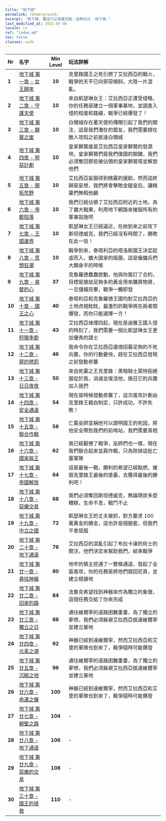 ```yaml
---
title: "地下城"
permalink: /Underground/
excerpt: "地下城. 魔法门之英雄无敌：战争纪元  地下城."
last_modified_at: 2021-07-06
locale: cn
ref: "index.md"
toc: false
classes: wide
---
```


  | Nr | 名字 |  Min Level | 玩法詳解 |
  |:---|:---------|:-----------:|:------------| 
  | **1** | [地下城 第一章 - 女王歸來](/cn/Underground/第一章/) | **10** | 克里鋒國王之死引燃了艾拉西亞的戰火，戰爭的天平已向邪惡傾斜，大陸一片混亂。 | 
  | **2** | [地下城 第二章 - 守護天使](/cn/Underground/第二章/) | **10** | 來自凱瑟琳女王：艾拉西亞正遭受侵略，你的任務是建立一個軍事基地，並調查入侵的程度和路線，戰爭已經爆發了！ | 
  | **3** | [地下城 第三章 - 獅鷲之崖](/cn/Underground/第三章/) | **10** | 白翎城存在著天使的傳聞引起了我們的關注，這是我們潛在的盟友，我們需要趕在敵人攻陷之前抵達白翎城 | 
  | **4** | [地下城 第四章 - 邪惡計劃](/cn/Underground/第四章/) | **10** | 皇家獅鷲崖是艾拉西亞皇家獅鷲的發源地，皇家獅鷲們是我們復國的關鍵，我們必須奪回那些被佔領的皇家獅鷲塔並解放他們 | 
  | **5** | [地下城 第五章 - 開拓荒野](/cn/Underground/第五章/) | **10** | 艾拉西亞妄圖得到精靈的援助，然而這終歸是妄想，我們將會擊敗金龍皇后，讓精靈們無暇他顧 | 
  | **6** | [地下城 第六章 - 帝都陷落](/cn/Underground/第六章/) | **10** | 我們已經佔領了艾拉西亞附近的土地，為了擴大戰果，利用地下網路來摧毀所有的軍事設施吧 | 
  | **7** | [地下城 第七章 - 王國邊界](/cn/Underground/第七章/) | **10** | 凱瑟琳女王已經逼近，在她到來之前攻下斯坦德威克，我們已經沒有時間了，勝敗在此一役！ | 
  | **8** | [地下城 第八章 - 思想狂潮](/cn/Underground/第八章/) | **10** | 戰爭到來，泰塔利亞的塔洛斯國王決定趁虛而入，擴大國家的版圖，這是僱傭兵們大顯身手的時候 | 
  | **9** | [地下城 第九章 - 貪婪的心](/cn/Underground/第九章/) | **37** | 克魯羅德蠢蠢欲動，他與你簽訂了合約，目標是搶劫足夠多的黃金用來購買物資，一旦儲備完畢，戰爭一觸即發 | 
  | **10** | [地下城 第十章 - 國王之心](/cn/Underground/第十章/) | **40** | 泰塔利亞和克魯羅德王國均對艾拉西亞的土地虎視眈眈，最激烈的戰爭將在兩者間爆發，而你只能選擇一方！ | 
  | **11** | [地下城 第十一章 - 狩獵季節](/cn/Underground/第十一章/) | **43** | 艾拉西亞烽煙四起，現在是迪雅王國入侵的時刻了，我們需要一個比凱瑟琳女王更加優秀的謀士 | 
  | **12** | [地下城 第十二章 - 罪的懲罰](/cn/Underground/第十二章/) | **46** | 我命令你在艾拉西亞邊境招募足夠的不死兵團，你的行動要快，趕在艾拉西亞發現之前發動奇襲 | 
  | **13** | [地下城 第十三章 - 日日夜夜](/cn/Underground/第十三章/) | **50** | 來自死靈之王克里鋒：黑暗騎士莫特拒絕服從於我，消滅並復活他，徵召它的兵團加入我們 | 
  | **14** | [地下城 第十四章 - 安全通道](/cn/Underground/第十四章/) | **54** | 現在是時候發動奇襲了，這次進攻計劃由克里鋒王親自制定，只許成功，不許失敗！ | 
  | **15** | [地下城 第十五章 - 聯合作戰](/cn/Underground/第十五章/) | **58** | 亡靈巫師宣稱他可以證明國王的死因，將他安全帶到我們的前哨站，我們需要真相 | 
  | **16** | [地下城 第十六章 - 國家與王](/cn/Underground/第十六章/) | **62** | 我已經厭倦了戰爭，巫師們也一樣，現在我們聯合起來並肩作戰，只為除掉這批亡靈軍隊 | 
  | **17** | [地下城 第十七章 - 帝國解放](/cn/Underground/第十七章/) | **64** | 這是最後一戰，勝利的希望已經點燃，摧毀克里鋒王最後的堡壘，去獲得最後的勝利吧！ | 
  | **18** | [地下城 第十八章 - 惡魔交易](/cn/Underground/第十八章/) | **68** | 我們必須奪回斯坦德威克，無論現狀多麼糟糕，生命不息，戰鬥不止 | 
  | **19** | [地下城 第十九章 - 中立之國](/cn/Underground/第十九章/) | **72** | 凱瑟琳女王的丈夫被抓，對方要求 100 萬黃金的贖金，這也許是個圈套，但我們不會屈服 | 
  | **20** | [地下城 第二十章 - 地下通道](/cn/Underground/第二十章/) | **76** | 艾拉西亞的混亂引起了布拉卡達的術士的關注，他們決定來幫助我們，結束戰爭 | 
  | **21** | [地下城 第廿一章 - 尋找神器](/cn/Underground/第廿一章/) | **80** | 地牢的領主挖通了一整條通道，發起了全面進攻，你的任務是將他們趕回尼貢，並建立根據地 | 
  | **22** | [地下城 第廿二章 - 回家的路](/cn/Underground/第廿二章/) | **84** | 法魯克希望找到神器來作為獨立的象徵，這個任務交給了你來完成 | 
  | **23** | [地下城 第廿三章 - 獨立之日](/cn/Underground/第廿三章/) | **88** | 通往維爾寧的道路困難重重，為了獨立的夢想，我們必須躲避艾拉西亞抵達維爾寧並建立基地 | 
  | **24** | [地下城 第廿四章 - 元素之潮](/cn/Underground/第廿四章/) | **92** | 神器已經到達維爾寧，然而艾拉西亞和艾里的軍隊也到來了，戰爭隨時可能爆發 | 
  | **25** | [地下城 第廿五章 - 沉眠之地](/cn/Underground/第廿五章/) | **96** | 通往維爾寧的道路困難重重，為了獨立的夢想，我們必須躲避艾拉西亞抵達維爾寧並建立基地 | 
  | **26** | [地下城 第廿六章 - 命運之聲](/cn/Underground/第廿六章/) | **100** | 神器已經到達維爾寧，然而艾拉西亞和艾里的軍隊也到來了，戰爭隨時可能爆發 | 
  | **27** | [地下城 第廿七章 - 朝聖之路](/cn/Underground/第廿七章/) | **104** | - | 
  | **28** | [地下城 第廿八章 - 地下通道](/cn/Underground/第廿八章/) | **106** | - | 
  | **29** | [地下城 第廿九章 - 惡魔的交易](/cn/Underground/第廿九章/) | **108** | - | 
  | **30** | [地下城 第三十章 - 國王的拯救](/cn/Underground/第三十章/) | **110** | - | 
